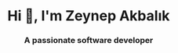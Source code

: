 <h1 align="center">Hi 👋, I'm Zeynep Akbalık</h1>
<h3 align="center">A passionate software developer </h3>

 

<!--
**Zeysthingz/Zeysthingz** is a ✨ _special_ ✨ repository because its `README.md` (this file) appears on your GitHub profile.

Here are some ideas to get you started:

 🔭 I’m currently working on Deep Learning Models and ROS for Autonomous Driving Car Technology
 🌱 I’m currently learning C++ and Python/Django framework
- 👯 I’m looking to collaborate on ...
- 🤔 I’m looking for help with ...
- 💬 Ask me about ...
- 📫 How to reach me: ...
- 😄 Pronouns: ...
- ⚡ Fun fact: ...
-->
